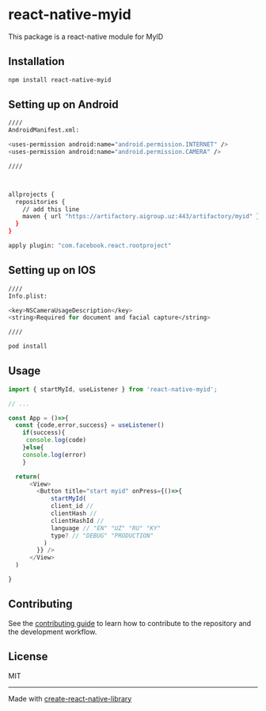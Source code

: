 # react-native-myid

This package is a react-native module for MyID

## Installation

```sh
npm install react-native-myid
```

## Setting up on Android

```sh
////
AndroidManifest.xml:

<uses-permission android:name="android.permission.INTERNET" />
<uses-permission android:name="android.permission.CAMERA" />

////



allprojects {
  repositories {
    // add this line
    maven { url "https://artifactory.aigroup.uz:443/artifactory/myid" }
  }
}

apply plugin: "com.facebook.react.rootproject"


```

## Setting up on IOS

```sh
////
Info.plist:

<key>NSCameraUsageDescription</key>
<string>Required for document and facial capture</string>

////

pod install


```

## Usage

```js
import { startMyId, useListener } from 'react-native-myid';

// ...

const App = ()=>{
  const {code,error,success} = useListener()
    if(success){
     console.log(code)
    }else{
    console.log(error)
    }

  return(
      <View>
        <Button title="start myid" onPress={()=>{
            startMyId(
            client_id //
            clientHash //
            clientHashId //
            language // "EN" "UZ" "RU" "KY"
            type? // "DEBUG" "PRODUCTION"
          )
        }} />
      </View>
  )

}


```

## Contributing

See the [contributing guide](CONTRIBUTING.md) to learn how to contribute to the repository and the development workflow.

## License

MIT

---

Made with [create-react-native-library](https://github.com/callstack/react-native-builder-bob)
